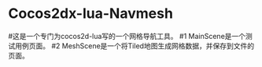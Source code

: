 # Cocos2dx-lua-Navmesh
#这是一个专门为cocos2d-lua写的一个网格导航工具。
#1 MainScene是一个测试用例页面。
#2 MeshScene是一个将Tiled地图生成网格数据，并保存到文件的页面。
